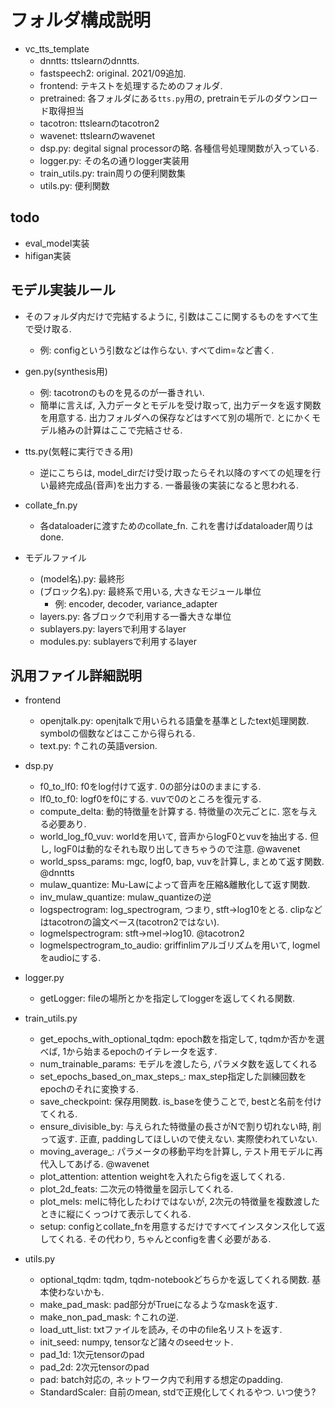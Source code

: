 # フォルダ構成説明

- vc_tts_template
    - dnntts: ttslearnのdnntts.
    - fastspeech2: original. 2021/09追加.
    - frontend: テキストを処理するためのフォルダ.
    - pretrained:
        各フォルダにある`tts.py`用の, pretrainモデルのダウンロード取得担当
    - tacotron: ttslearnのtacotron2
    - wavenet: ttslearnのwavenet
    - dsp.py:
        degital signal processorの略. 各種信号処理関数が入っている.
    - logger.py:
        その名の通りlogger実装用
    - train_utils.py:
        train周りの便利関数集
    - utils.py:
        便利関数

## todo
- eval_model実装
- hifigan実装

## モデル実装ルール
- そのフォルダ内だけで完結するように, 引数はここに関するものをすべて生で受け取る.
    - 例: configという引数などは作らない. すべてdim=など書く.

- gen.py(synthesis用)
    - 例: tacotronのものを見るのが一番きれい.
    - 簡単に言えば, 入力データとモデルを受け取って, 出力データを返す関数を用意する. 出力フォルダへの保存などはすべて別の場所で. とにかくモデル絡みの計算はここで完結させる.
- tts.py(気軽に実行できる用)
    - 逆にこちらは, model_dirだけ受け取ったらそれ以降のすべての処理を行い最終完成品(音声)を出力する. 一番最後の実装になると思われる.
- collate_fn.py
    - 各dataloaderに渡すためのcollate_fn. これを書けばdataloader周りはdone.

- モデルファイル
    - (model名).py: 最終形
    - (ブロック名).py: 最終系で用いる, 大きなモジュール単位
        - 例: encoder, decoder, variance_adapter
    - layers.py: 各ブロックで利用する一番大きな単位
    - sublayers.py: layersで利用するlayer
    - modules.py: sublayersで利用するlayer

## 汎用ファイル詳細説明
- frontend
    - openjtalk.py: openjtalkで用いられる語彙を基準としたtext処理関数. symbolの個数などはここから得られる.
    - text.py: ↑これの英語version.
- dsp.py
    - f0_to_lf0: f0をlog付けて返す. 0の部分は0のままにする.
    - lf0_to_f0: logf0をf0にする. vuvで0のところを復元する.
    - compute_delta: 動的特徴量を計算する. 特徴量の次元ごとに. 窓を与える必要あり.
    - world_log_f0_vuv: worldを用いて, 音声からlogF0とvuvを抽出する. 但し, logF0は動的なそれも取り出してきちゃうので注意. @wavenet
    - world_spss_params: mgc, logf0, bap, vuvを計算し, まとめて返す関数. @dnntts
    - mulaw_quantize: Mu-Lawによって音声を圧縮&離散化して返す関数.
    - inv_mulaw_quantize: mulaw_quantizeの逆
    - logspectrogram: log_spectrogram, つまり, stft→log10をとる. clipなどはtacotronの論文ベース(tacotron2ではない).
    - logmelspectrogram: stft→mel→log10. @tacotron2
    - logmelspectrogram_to_audio: griffinlimアルゴリズムを用いて, logmelをaudioにする.

- logger.py
    - getLogger: fileの場所とかを指定してloggerを返してくれる関数.

- train_utils.py
    - get_epochs_with_optional_tqdm: epoch数を指定して, tqdmか否かを選べば, 1から始まるepochのイテレータを返す.
    - num_trainable_params: モデルを渡したら, パラメタ数を返してくれる
    - set_epochs_based_on_max_steps_: max_step指定した訓練回数をepochのそれに変換する.
    - save_checkpoint: 保存用関数. is_baseを使うことで, bestと名前を付けてくれる.
    - ensure_divisible_by: 与えられた特徴量の長さがNで割り切れない時, 削って返す. 正直, paddingしてほしいので使えない. 実際使われていない.
    - moving_average_: パラメータの移動平均を計算し, テスト用モデルに再代入してあげる. @wavenet
    - plot_attention: attention weightを入れたらfigを返してくれる.
    - plot_2d_feats: 二次元の特徴量を図示してくれる.
    - plot_mels: melに特化したわけではないが, 2次元の特徴量を複数渡したときに縦にくっつけて表示してくれる.
    - setup: configとcollate_fnを用意するだけですべてインスタンス化して返してくれる. その代わり, ちゃんとconfigを書く必要がある.

- utils.py
    - optional_tqdm: tqdm, tqdm-notebookどちらかを返してくれる関数. 基本使わないかも.
    - make_pad_mask: pad部分がTrueになるようなmaskを返す.
    - make_non_pad_mask: ↑これの逆.
    - load_utt_list: txtファイルを読み, その中のfile名リストを返す.
    - init_seed: numpy, tensorなど諸々のseedセット.
    - pad_1d: 1次元tensorのpad
    - pad_2d: 2次元tensorのpad
    - pad: batch対応の, ネットワーク内で利用する想定のpadding.
    - StandardScaler: 自前のmean, stdで正規化してくれるやつ. いつ使う?